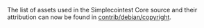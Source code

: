 The list of assets used in the Simplecointest Core source and their attribution can now be found in [contrib/debian/copyright](../contrib/debian/copyright).
